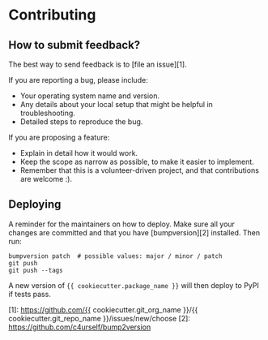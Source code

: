 # Contributing


## How to submit feedback?

The best way to send feedback is to [file an issue][1].

If you are reporting a bug, please include:

* Your operating system name and version.
* Any details about your local setup that might be helpful in troubleshooting.
* Detailed steps to reproduce the bug.

If you are proposing a feature:

* Explain in detail how it would work.
* Keep the scope as narrow as possible, to make it easier to implement.
* Remember that this is a volunteer-driven project, and that contributions are
  welcome :).


## Deploying

A reminder for the maintainers on how to deploy. Make sure all your changes are
committed and that you have [bumpversion][2] installed. Then run:

```console
bumpversion patch  # possible values: major / minor / patch
git push
git push --tags
```

A new version of `{{ cookiecutter.package_name }}` will then deploy to PyPI if
tests pass.


[1]: https://github.com/{{ cookiecutter.git_org_name }}/{{ cookiecutter.git_repo_name }}/issues/new/choose
[2]: https://github.com/c4urself/bump2version
